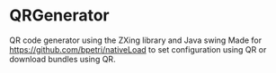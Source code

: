 # QRGenerator
QR code generator using the ZXing library and Java swing
Made for https://github.com/bpetri/nativeLoad to set configuration using QR or download bundles using QR.
